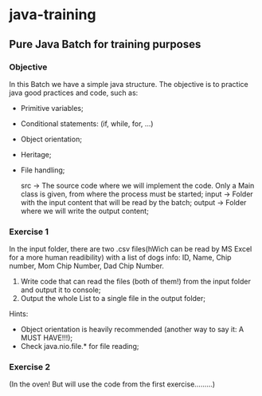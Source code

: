 # java-training

## Pure Java Batch for training purposes

### Objective
In this Batch we have a simple java structure. The objective is to practice java good practices
and code, such as:

- Primitive variables;
- Conditional statements: (if, while, for, ...)
- Object orientation;
- Heritage;
- File handling;


    src -> The source code where we will implement the code. Only a Main class is given, from where the process must be started;
    input -> Folder with the input content that will be read by the batch;
    output -> Folder where we will write the output content;

### Exercise 1

In the input folder, there are two .csv files(hWich can be read by MS Excel for a more human readibility) with
a list of dogs info: ID, Name, Chip number, Mom Chip Number, Dad Chip Number.

1. Write code that can read the files (both of them!) from the input folder and output it to console;
2. Output the whole List to a single file in the output folder;

Hints:
- Object orientation is heavily recommended (another way to say it: A MUST HAVE!!!);
- Check java.nio.file.* for file reading;

### Exercise 2

(In the oven! But will use the code from the first exercise.........)